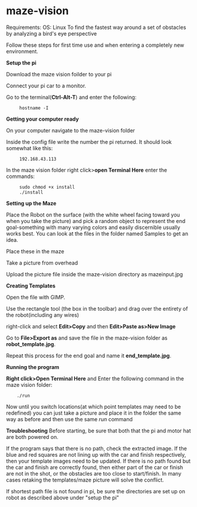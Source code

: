 # maze-vision
Requirements:
OS: Linux
To find the fastest way around a set of obstacles by analyzing a bird's eye perspective

Follow these steps for first time use and when entering a completely new environment.

**Setup the pi**

Download the maze vision foilder to your pi

Connect your pi car to a monitor.

Go to the terminal(**Ctrl-Alt-T**) and enter the following:

         hostname -I

**Getting your computer ready**
         
On your computer navigate to the maze-vision folder

Inside the config file write the number the pi returned. It should look somewhat like this:

         192.168.43.113
         
In the maze vision folder right click>**open Terminal Here** enter the commands:

         sudo chmod +x install
         ./install
       
**Setting up the Maze**

Place the Robot on the surface (with the white wheel facing toward you when you take the picture) and pick a random object to represent the end goal-something with many varying colors and easily discernible usually works best. You can look at the files in the folder named Samples to get an idea. 

Place these in the maze

Take a picture from overhead

Upload the picture file inside the maze-vision directory as mazeinput.jpg

**Creating Templates**

Open the file with GIMP.

Use the rectangle tool (the box in the toolbar) and drag over the entirety of the robot(including any wires)

right-click and select **Edit>Copy** and then **Edit>Paste as>New Image**

Go to **File>Export as** and save the file in the maze-vision folder as **robot_template.jpg**.

Repeat this process for the end goal and name it **end_template.jpg**.


**Running the program**

**Right click>Open Terminal Here** and Enter the following command in the maze vision folder:
        
        ./run

Now until you switch locations(at which point templates may need to be redefined) you can just take a picture and place it in the folder the same way as before and then use the same *run* command


**Troubleshooting**
Before starting, be sure that both that the pi and motor hat are both powered on.

If the program says that there is no path, check the extracted image. If the blue and red squares are not lining up with the car and finish respectively, then your template images need to be updated. If there is no path found but the car and finish are correctly found, then either part of the car or finish are not in the shot, or the obstacles are too close to start/finish. In many cases retaking the templates/maze picture will solve the conflict.

If shortest path file is not found in pi, be sure the directories are set up on robot as described above under "setup the pi"
